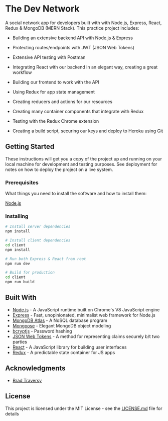 # The Dev Network

A social network app for developers built with with Node.js, Express, React, Redux & MongoDB (MERN Stack). This practice project includes:

- Building an extensive backend API with Node.js & Express

- Protecting routes/endpoints with JWT (JSON Web Tokens)

- Extensive API testing with Postman

- Integrating React with our backend in an elegant way, creating a great workflow

- Building our frontend to work with the API

- Using Redux for app state management

- Creating reducers and actions for our resources

- Creating many container components that integrate with Redux

- Testing with the Redux Chrome extension

- Creating a build script, securing our keys and deploy to Heroku using Git

## Getting Started

These instructions will get you a copy of the project up and running on your local machine for development and testing purposes. See deployment for notes on how to deploy the project on a live system.

### Prerequisites

What things you need to install the software and how to install them:

[Node.js](https://nodejs.org/en/)

### Installing

```bash
# Install server dependencies
npm install

# Install client dependencies
cd client
npm install

# Run both Express & React from root
npm run dev

# Build for production
cd client
npm run build
```

## Built With

- [Node.js](https://nodejs.org/en/) - A JavaScript runtime built on Chrome's V8 JavaScript engine
- [Express](https://expressjs.com/) - Fast, unopinionated, minimalist web framework for Node.js
- [MongoDB Atlas](https://www.mongodb.com/cloud/atlas) - A NoSQL database program
- [Mongoose](https://mongoosejs.com/) - Elegant MongoDB object modeling
- [bcryptjs](https://github.com/dcodeIO/bcrypt.js/) - Password hashing
- [JSON Web Tokens](https://jwt.io/) - A method for representing claims securely b/t two parties
- [React](https://reactjs.org/) - A JavaScript library for building user interfaces
- [Redux](https://redux.js.org/) - A predictable state container for JS apps

## Acknowledgments

- [Brad Traversy](http://www.traversymedia.com/)

## License

This project is licensed under the MIT License - see the [LICENSE.md](LICENSE.md) file for details
